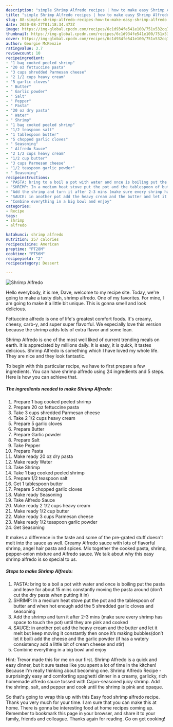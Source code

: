 ```yaml
---
description: "simple Shrimp Alfredo recipes | how to make easy Shrimp Alfredo"
title: "simple Shrimp Alfredo recipes | how to make easy Shrimp Alfredo"
slug: 88-simple-shrimp-alfredo-recipes-how-to-make-easy-shrimp-alfredo
date: 2020-08-27T01:18:34.472Z
image: https://img-global.cpcdn.com/recipes/6c1d934fe541e100/751x532cq70/shrimp-alfredo-recipe-main-photo.jpg
thumbnail: https://img-global.cpcdn.com/recipes/6c1d934fe541e100/751x532cq70/shrimp-alfredo-recipe-main-photo.jpg
cover: https://img-global.cpcdn.com/recipes/6c1d934fe541e100/751x532cq70/shrimp-alfredo-recipe-main-photo.jpg
author: Georgie McKenzie
ratingvalue: 3.7
reviewcount: 10
recipeingredient:
- "1 bag cooked peeled shrimp"
- "20 oz fettuccine pasta"
- "3 cups shredded Parmesan cheese"
- "2 1/2 cups heavy cream"
- "5 garlic cloves"
- " Butter"
- " Garlic powder"
- " Salt"
- " Pepper"
- " Pasta"
- "20 oz dry pasta"
- " Water"
- " Shrimp"
- "1 bag cooked peeled shrimp"
- "1/2 teaspoon salt"
- "1 tablespoon butter"
- "5 chopped garlic cloves"
- " Seasoning"
- " Alfredo Sauce"
- "2 1/2 cups heavy cream"
- "1/2 cup butter"
- "3 cups Parmesan cheese"
- "1/2 teaspoon garlic powder"
- " Seasoning"
recipeinstructions:
- "PASTA: bring to a boil a pot with water and once is boiling put the pasta and leave for about 15 mins constantly moving the pasta around (don’t cut the dry pasta when putting it in)"
- "SHRIMP: In a medium heat stove put the pot and the tablespoon of butter and when hot enough add the 5 shredded garlic cloves and seasoning"
- "Add the shrimp and turn it after 2-3 mins (make sure every shrimp has space to touch the pot) until they are pink and cooked"
- "SAUCE: in another pot add the heavy cream and the butter and let it melt but keep moving it constantly then once it’s making bubbles(don’t let it boil) add the cheese and the garlic powder (if has a watery consistency add a little bit of cream cheese and stir)"
- "Combine everything in a big bowl and enjoy"
categories:
- Recipe
tags:
- shrimp
- alfredo

katakunci: shrimp alfredo 
nutrition: 257 calories
recipecuisine: American
preptime: "PT28M"
cooktime: "PT56M"
recipeyield: "2"
recipecategory: Dessert

---
```



![Shrimp Alfredo](https://img-global.cpcdn.com/recipes/6c1d934fe541e100/751x532cq70/shrimp-alfredo-recipe-main-photo.jpg)

Hello everybody, it is me, Dave, welcome to my recipe site. Today, we're going to make a tasty dish, shrimp alfredo. One of my favorites. For mine, I am going to make it a little bit unique. This is gonna smell and look delicious.

Fettuccine alfredo is one of life&#39;s greatest comfort foods. It&#39;s creamy, cheesy, carb-y, and super super flavorful. We especially love this version because the shrimp adds lots of extra flavor and some lean.

Shrimp Alfredo is one of the most well liked of current trending meals on earth. It is appreciated by millions daily. It is easy, it is quick, it tastes delicious. Shrimp Alfredo is something which I have loved my whole life. They are nice and they look fantastic.


To begin with this particular recipe, we have to first prepare a few ingredients. You can have shrimp alfredo using 24 ingredients and 5 steps. Here is how you can achieve that.

<!--inarticleads1-->

##### The ingredients needed to make Shrimp Alfredo:

1. Prepare 1 bag cooked peeled shrimp
1. Prepare 20 oz fettuccine pasta
1. Take 3 cups shredded Parmesan cheese
1. Take 2 1/2 cups heavy cream
1. Prepare 5 garlic cloves
1. Prepare  Butter
1. Prepare  Garlic powder
1. Prepare  Salt
1. Take  Pepper
1. Prepare  Pasta
1. Make ready 20 oz dry pasta
1. Make ready  Water
1. Take  Shrimp
1. Take 1 bag cooked peeled shrimp
1. Prepare 1/2 teaspoon salt
1. Get 1 tablespoon butter
1. Prepare 5 chopped garlic cloves
1. Make ready  Seasoning
1. Take  Alfredo Sauce
1. Make ready 2 1/2 cups heavy cream
1. Make ready 1/2 cup butter
1. Make ready 3 cups Parmesan cheese
1. Make ready 1/2 teaspoon garlic powder
1. Get  Seasoning


It makes a difference in the taste and some of the pre-grated stuff doesn&#39;t melt into the sauce as well. Creamy Alfredo sauce with lots of flavorful shrimp, angel hair pasta and spices. Mix together the cooked pasta, shrimp, pepper-onion mixture and Alfredo sauce. We talk about why this easy shrimp alfredo is so special to us. 

<!--inarticleads2-->

##### Steps to make Shrimp Alfredo:

1. PASTA: bring to a boil a pot with water and once is boiling put the pasta and leave for about 15 mins constantly moving the pasta around (don’t cut the dry pasta when putting it in)
1. SHRIMP: In a medium heat stove put the pot and the tablespoon of butter and when hot enough add the 5 shredded garlic cloves and seasoning
1. Add the shrimp and turn it after 2-3 mins (make sure every shrimp has space to touch the pot) until they are pink and cooked
1. SAUCE: in another pot add the heavy cream and the butter and let it melt but keep moving it constantly then once it’s making bubbles(don’t let it boil) add the cheese and the garlic powder (if has a watery consistency add a little bit of cream cheese and stir)
1. Combine everything in a big bowl and enjoy


Hint: Trevor made this for me on our first. Shrimp Alfredo is a quick and easy dinner, but it sure tastes like you spent a lot of time in the kitchen! Because I&#39;m really thinking about becoming one. Shrimp Alfredo Recipe - surprisingly easy and comforting spaghetti dinner in a creamy, garlicky, rich homemade alfredo sauce tossed with Cajun-seasoned juicy shrimp. Add the shrimp, salt, and pepper and cook until the shrimp is pink and opaque. 

So that's going to wrap this up with this Easy food shrimp alfredo recipe. Thank you very much for your time. I am sure that you can make this at home. There is gonna be interesting food at home recipes coming up. Remember to bookmark this page in your browser, and share it to your family, friends and colleague. Thanks again for reading. Go on get cooking!
